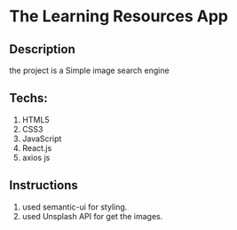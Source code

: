 # The Learning Resources App

## Description
the project is a Simple image search engine

## Techs:
1. HTML5
2. CSS3
3. JavaScript
4. React.js
5. axios js

## Instructions
1. used semantic-ui for styling.
2. used Unsplash API for get the images.
